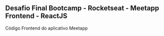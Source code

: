 ## Desafio Final Bootcamp - Rocketseat - Meetapp Frontend - ReactJS

Código Frontend do aplicativo Meetapp
